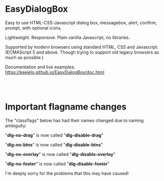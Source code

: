 # EasyDialogBox

Easy to use HTML-CSS-Javascript dialog box, messagebox, alert, confirm, prompt, with optional icons.

Lightweight. Responsive. Plain vanilla Javascript, no libraries.

Supported by modern browsers using standard HTML, CSS and Javascript.  
(ECMAScript 5 and above. Though trying to support old legacy browsers as much as possible.)

Documentation and live examples: https://keejelo.github.io/EasyDialogBox/doc.html

<br />
<br />

# Important flagname changes

The "classflags" below has had their names changed due to naming ambiguity: 

"<b>dlg-no-drag</b>" is now called "<b>dlg-disable-drag</b>"

"<b>dlg-no-btns</b>" is now called "<b>dlg-disable-btns</b>"

"<b>dlg-no-overlay</b>" is now called "<b>dlg-disable-overlay</b>"

"<b>dlg-no-footer</b>" is now called "<b>dlg-disable-footer</b>"


I'm deeply sorry for the problems that this may have caused!
